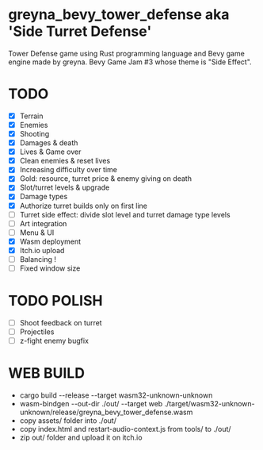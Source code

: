 # greyna_bevy_tower_defense aka 'Side Turret Defense'
Tower Defense game using Rust programming language and Bevy game engine made by greyna. Bevy Game Jam #3 whose theme is "Side Effect".

# TODO
- [x] Terrain
- [x] Enemies
- [x] Shooting
- [x] Damages & death
- [x] Lives & Game over
- [x] Clean enemies & reset lives
- [x] Increasing difficulty over time
- [X] Gold: resource, turret price & enemy giving on death
- [x] Slot/turret levels & upgrade
- [x] Damage types
- [x] Authorize turret builds only on first line
- [ ] Turret side effect: divide slot level and turret damage type levels
- [ ] Art integration
- [ ] Menu & UI
- [x] Wasm deployment
- [x] Itch.io upload
- [ ] Balancing !
- [ ] Fixed window size

# TODO POLISH
- [ ] Shoot feedback on turret
- [ ] Projectiles
- [ ] z-fight enemy bugfix

# WEB BUILD
- cargo build --release --target wasm32-unknown-unknown
- wasm-bindgen --out-dir ./out/ --target web ./target/wasm32-unknown-unknown/release/greyna_bevy_tower_defense.wasm
- copy assets/ folder into ./out/
- copy index.html and restart-audio-context.js from tools/ to ./out/
- zip out/ folder and upload it on itch.io